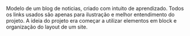 Modelo de um blog de noticias, criado com intuito de aprendizado. 
Todos os links usados são apenas para ilustração e melhor entendimento do projeto. 
A ideia do projeto era começar a utilizar elementos em block e organização do layout de um site.
